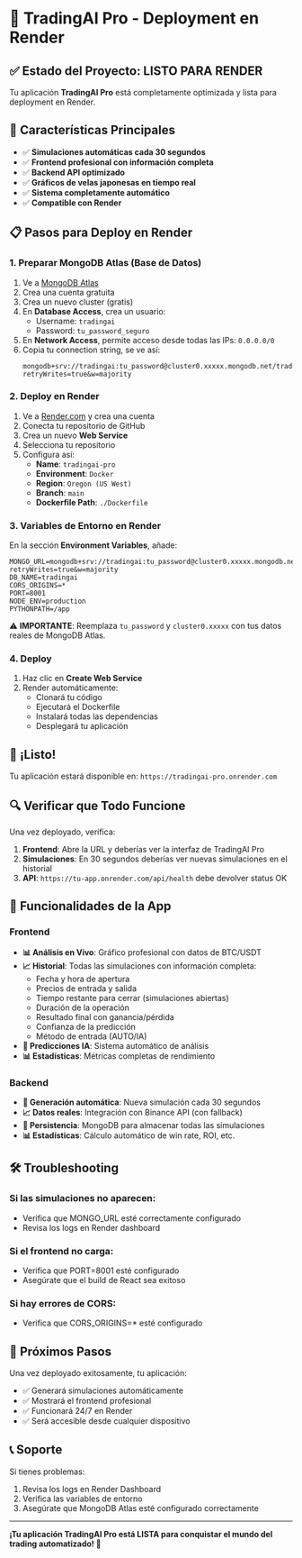 # 🚀 TradingAI Pro - Deployment en Render

## ✅ Estado del Proyecto: LISTO PARA RENDER

Tu aplicación **TradingAI Pro** está completamente optimizada y lista para deployment en Render.

## 🎯 Características Principales

- ✅ **Simulaciones automáticas cada 30 segundos**
- ✅ **Frontend profesional con información completa**
- ✅ **Backend API optimizado**
- ✅ **Gráficos de velas japonesas en tiempo real**
- ✅ **Sistema completamente automático**
- ✅ **Compatible con Render**

## 📋 Pasos para Deploy en Render

### 1. Preparar MongoDB Atlas (Base de Datos)

1. Ve a [MongoDB Atlas](https://www.mongodb.com/atlas)
2. Crea una cuenta gratuita
3. Crea un nuevo cluster (gratis)
4. En **Database Access**, crea un usuario:
   - Username: `tradingai`
   - Password: `tu_password_seguro`
5. En **Network Access**, permite acceso desde todas las IPs: `0.0.0.0/0`
6. Copia tu connection string, se ve así:
   ```
   mongodb+srv://tradingai:tu_password@cluster0.xxxxx.mongodb.net/tradingai?retryWrites=true&w=majority
   ```

### 2. Deploy en Render

1. Ve a [Render.com](https://render.com) y crea una cuenta
2. Conecta tu repositorio de GitHub
3. Crea un nuevo **Web Service**
4. Selecciona tu repositorio
5. Configura así:
   - **Name**: `tradingai-pro`
   - **Environment**: `Docker`
   - **Region**: `Oregon (US West)`
   - **Branch**: `main`
   - **Dockerfile Path**: `./Dockerfile`

### 3. Variables de Entorno en Render

En la sección **Environment Variables**, añade:

```
MONGO_URL=mongodb+srv://tradingai:tu_password@cluster0.xxxxx.mongodb.net/tradingai?retryWrites=true&w=majority
DB_NAME=tradingai
CORS_ORIGINS=*
PORT=8001
NODE_ENV=production
PYTHONPATH=/app
```

⚠️ **IMPORTANTE**: Reemplaza `tu_password` y `cluster0.xxxxx` con tus datos reales de MongoDB Atlas.

### 4. Deploy

1. Haz clic en **Create Web Service**
2. Render automáticamente:
   - Clonará tu código
   - Ejecutará el Dockerfile
   - Instalará todas las dependencias
   - Desplegará tu aplicación

## 🎉 ¡Listo!

Tu aplicación estará disponible en: `https://tradingai-pro.onrender.com`

## 🔍 Verificar que Todo Funcione

Una vez deployado, verifica:

1. **Frontend**: Abre la URL y deberías ver la interfaz de TradingAI Pro
2. **Simulaciones**: En 30 segundos deberías ver nuevas simulaciones en el historial
3. **API**: `https://tu-app.onrender.com/api/health` debe devolver status OK

## 📱 Funcionalidades de la App

### Frontend
- **📊 Análisis en Vivo**: Gráfico profesional con datos de BTC/USDT
- **📈 Historial**: Todas las simulaciones con información completa:
  - Fecha y hora de apertura
  - Precios de entrada y salida
  - Tiempo restante para cerrar (simulaciones abiertas)
  - Duración de la operación
  - Resultado final con ganancia/pérdida
  - Confianza de la predicción
  - Método de entrada (AUTO/IA)
- **🤖 Predicciones IA**: Sistema automático de análisis
- **📊 Estadísticas**: Métricas completas de rendimiento

### Backend
- **🔄 Generación automática**: Nueva simulación cada 30 segundos
- **📈 Datos reales**: Integración con Binance API (con fallback)
- **💾 Persistencia**: MongoDB para almacenar todas las simulaciones
- **📊 Estadísticas**: Cálculo automático de win rate, ROI, etc.

## 🛠️ Troubleshooting

### Si las simulaciones no aparecen:
- Verifica que MONGO_URL esté correctamente configurado
- Revisa los logs en Render dashboard

### Si el frontend no carga:
- Verifica que PORT=8001 esté configurado
- Asegúrate que el build de React sea exitoso

### Si hay errores de CORS:
- Verifica que CORS_ORIGINS=* esté configurado

## 🎯 Próximos Pasos

Una vez deployado exitosamente, tu aplicación:
- ✅ Generará simulaciones automáticamente
- ✅ Mostrará el frontend profesional
- ✅ Funcionará 24/7 en Render
- ✅ Será accesible desde cualquier dispositivo

## 📞 Soporte

Si tienes problemas:
1. Revisa los logs en Render Dashboard
2. Verifica las variables de entorno
3. Asegúrate que MongoDB Atlas esté configurado correctamente

---

**¡Tu aplicación TradingAI Pro está LISTA para conquistar el mundo del trading automatizado! 🚀**
